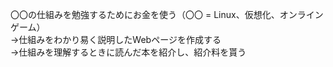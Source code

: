 〇〇の仕組みを勉強するためにお金を使う（〇〇 = Linux、仮想化、オンラインゲーム）  
→仕組みをわかり易く説明したWebページを作成する  
→仕組みを理解するときに読んだ本を紹介し、紹介料を貰う
